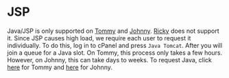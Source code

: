 # JSP

Java/JSP is only supported on [Tommy](../servers/virtual/tommy.md) and [Johnny](../servers/virtual/johnny.md). [Ricky](../servers/virtual/ricky.md) does not support it. Since JSP causes high load, we require each user to request it individually. To do this, log in to cPanel and press `Java Tomcat`. After you will join a queue for a Java slot. On Tommy, this process only takes a few hours. However, on Johnny, this can take days to weeks. To request Java, click [here](https://tommy.heliohost.org:2083/frontend/paper_lantern/java/index.live.php) for Tommy and [here](https://johnny.heliohost.org:2083/frontend/paper_lantern/java/index.live.php) for Johnny.

